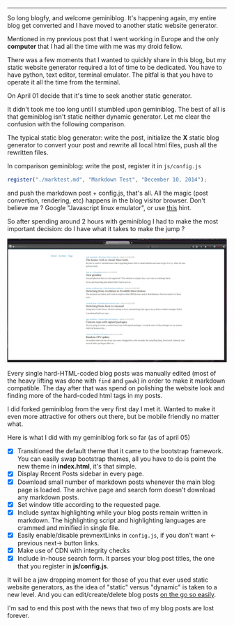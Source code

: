
---

So long blogfy, and welcome geminiblog. It's happening again, my entire blog get converted and I have moved to another static website generator.

Mentioned in my previous post that I went working in Europe and the only **computer** that I had all the time with me was my droid fellow.

There was a few moments that I wanted to quickly share in this blog, but my static website generator required a lot of time to be dedicated. You have to have python, text editor, terminal emulator. The pitfal is that you have to operate it all the time from the terminal.

On April 01 decide that it's time to seek another static generator.

It didn't took me too long until I stumbled upon geminiblog. The best of all is that geminiblog isn't static neither dynamic generator. Let me clear the confusion with the following comparison.

The typical static blog generator: write the post, initialize the **X** static blog generator to convert your post and rewrite all local html files, push all the rewritten files.

In comparison geminiblog: write the post, register it in `js/config.js`

```javascript
register("./marktest.md", "Markdown Test", "December 10, 2014");
```

and push the markdown post + config.js, that's all. All the magic (post convertion, rendering, etc) happens in the blog visitor browser. Don't believe me ? Google "Javascript linux emulator", or use [this](https://github.com/copy/v86) hint.

So after spending around 2 hours with geminiblog I had to make the most important decision: do I have what it takes to make the jump ?

![](img/file/blog_converted2/ello_geminiblog.png)

Every single hard-HTML-coded blog posts was manually edited (most of the heavy lifting was done with `find` and `gawk`) in order to make it markdown compatible. The day after that was spend on polishing the website look and finding more of the hard-coded html tags in my posts.

I did forked geminiblog from the very first day I met it. Wanted to make it even more attractive for others out there, but be mobile friendly no matter what.

Here is what I did with my geminiblog fork so far (as of april 05)

- [x] Transitioned the default theme that it came to the bootstrap framework. You can easily swap bootstrap themes, all you have to do is point the new theme in **index.html**, it's that simple.
- [x] Display Recent Posts sidebar in every page.
- [x] Download small number of markdown posts whenever the main blog page is loaded. The archive page and search form doesn't download any markdown posts.
- [x] Set window title according to the requested page.
- [x] Include syntax highlighting while your blog posts remain written in markdown. The highlighting script and highlighting languages are crammed and minified in single file.
- [x] Easily enable/disable prevnextLinks in `config.js`, if you don't want <-previous next-> button links.
- [x] Make use of CDN with integrity checks
- [x] Include in-house search form. It parses your blog post titles, the one that you register in **js/config.js**.

It will be a jaw dropping moment for those of you that ever used static website generators, as the idea of "static" versus "dynamic" is taken to a new level. And you can edit/create/delete blog posts [on the go so easily](http://faudroids.org/MrHyde/).

I'm sad to end this post with the news that two of my blog posts are lost forever.
